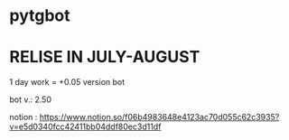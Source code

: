 # pytgbot
# RELISE IN JULY-AUGUST

1 day work = +0.05 version bot

bot v.: 2.50

notion : https://www.notion.so/f06b4983648e4123ac70d055c62c3935?v=e5d0340fcc42411bb04ddf80ec3d11df